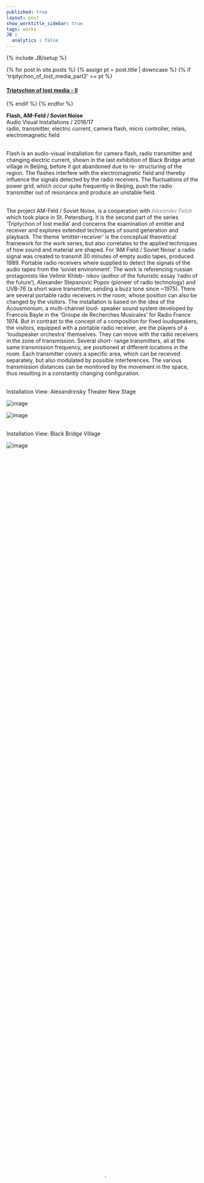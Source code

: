 ```yaml
---
published: true
layout: post
show_worktitle_sidebar: true
tags: works
JB :
  analytics : false
---
```


{% include JB/setup %}


{% for post in site.posts %}
	{% assign pt = post.title | downcase %}
	{% if 'triptychon_of_lost_media_part2' == pt %}
<h4><a href="{{ BASE_PATH }}{{ post.url }}">Triptychon of lost media - II</a></h4>
	{% endif %}
{% endfor %}

<p>
<b>Flash, AM-Feld / Soviet Noise</b><br />
Audio Visual Installations / 2016/17<br />
radio, transmitter, electric current, camera flash, micro controller, relais, electromagnetic field<br /><br />

Flash is an audio-visual installation for camera flash, radio transmitter and changing electric current, shown in the last exhibition of Black Bridge artist village in Beijing, before it got abandoned due to re- structuring of the region. The flashes interfere with the electromagnetic field and thereby influence the signals detected by the radio receivers. The fluctuations of the power grid, which occur quite frequently in Beijing, push the radio transmitter out of resonance and produce an unstable field.<br /><br />


The project AM-Feld / Soviet Noise, is a cooperation with <a href="www.alexanderfelch.net/" target="_blank" style="text-decoration:none; color: grey"><i>Alexander Felch</i></a> which took place in St. Petersburg. It is the second part of the series ‘Triptychon of lost media’ and concerns the examination of emitter and receiver and explores extended techniques of sound generation and playback. The theme ‘emitter-receiver’ is the conceptual theoretical framework for the work series, but also correlates to the applied techniques of how sound and material are shaped. For ‘AM Field / Soviet Noise’ a radio signal was created to transmit 30 minutes of empty audio tapes, produced 1989. Portable radio receivers where supplied to detect the signals of the audio tapes from the ‘soviet environment’. The work is referencing russian protagonists like Velimir Khleb- nikov (author of the futuristic essay ‘radio of the future’), Alexander Stepanovic Popov (pioneer of radio technology) and UVB-76 (a short wave transmitter, sending a buzz tone since ~1975). There are several portable radio receivers in the room, whose position can also be changed by the visitors. The installation is based on the idea of the Acousmonium, a multi-channel loud- speaker sound system developed by Francois Bayle in the ‘Groupe de Recherches Musicales’ for Radio France 1974. But in contrast to the concept of a composition for fixed loudspeakers, the visitors, equipped with a portable radio receiver, are the players of a ‘loudspeaker orchestra’ themselves. They can move with the radio receivers in the zone of transmission. Several short- range transmitters, all at the same transmission frequency, are positioned at different locations in the room. Each transmitter covers a specific area, which can be received separately, but also modulated by possible interferences. The various transmission distances can be monitored by the movement in the space, thus resulting in a constantly changing configuration.
</p>

<p> <br />Installation View: Alexandrinsky Theater New Stage<br /></p>

<img src="{{ site.url }}/images/radio_stp2.jpg" alt="image">
<p></p>
<img src="{{ site.url }}/images/radio_stp3.jpg" alt="image">


<p> <br />Installation View: Black Bridge Village<br /></p>

<img src="{{ site.url }}/images/radio_blackbridge.jpg" alt="image">

<video preload="metadata" poster="{{ site.url }}/images/flash_poster_small.jpg" width="100%" height="100%" controls>
  <source src="{{ site.url }}/images/flash_small.mp4" type="video/mp4">
</video>



{% comment %}
<font color="grey">(c)<br /></font>
{% endcomment %}


{% comment %}
<p>

2016 / 2017<br />
Sound - Installation<br />
radio, transmitter, electric current, microcontroller, relais<br /><br />			
<b>	
AM Feld / Soviet Noise
</b>
<br />
This is the second part of the series 'Triptychon of lost media'. It concerns the examination of emitter and receiver and explores extended techniques of sound generation and playback. The theme emitter / receiver is the conceptual theoretical framework for the work series but also correlates to the applied techniques of how sound and material is shaped.
<br /><br />
For 'AM Field / Soviet Noise' a radiosignal was created to transmit 30 minutes of empty audio tapes, produced 1989. Portable radio receivers where supplied to detect the signals of the audio tapes from the 'soviet environment'. In cooperation with <a href="www.alexanderfelch.net/" target="_blank" style="text-decoration:none; color: grey"><i>Alexander Felch</i></a>
<br /><br />

<b>	
Flash
</b>
<br />
'Flash' was an audio-visual installation for camera flash, radio transmitter and changing electric current, shown in the last exhibition of Black Bridge artist village in Beijing, which will be abandoned due to restructuring of the region.
</p>

{% endcomment %}

